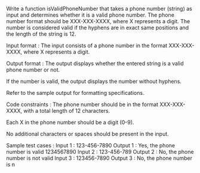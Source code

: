Write a function isValidPhoneNumber that takes a phone number (string) as input and determines whether it is a valid phone number. The phone number format should be XXX-XXX-XXXX, where X represents a digit. The number is considered valid if the hyphens are in exact same positions and the length of the string is 12.

Input format :
The input consists of a phone number in the format XXX-XXX-XXXX, where X represents a digit.

Output format :
The output displays whether the entered string is a valid phone number or not.

If the number is valid, the output displays the number without hyphens.



Refer to the sample output for formatting specifications.

Code constraints :
The phone number should be in the format XXX-XXX-XXXX, with a total length of 12 characters.

Each X in the phone number should be a digit (0-9).

No additional characters or spaces should be present in the input.

Sample test cases :
Input 1 :
123-456-7890
Output 1 :
Yes, the phone number is valid
1234567890
Input 2 :
123-456-789
Output 2 :
No, the phone number is not valid
Input 3 :
123456-7890
Output 3 :
No, the phone number is n
